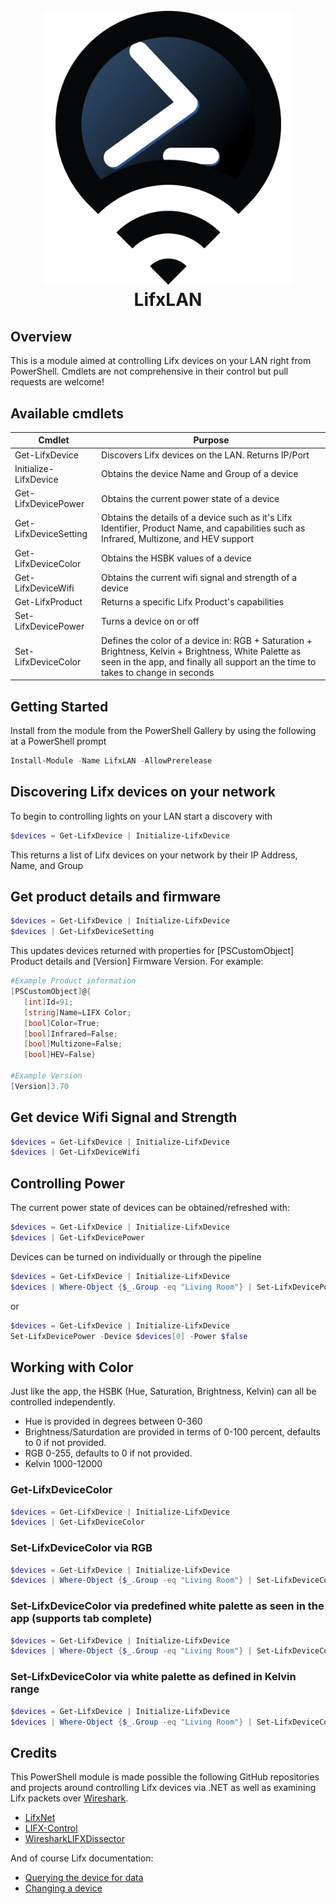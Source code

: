 <h1 align="center">
  <br>
  <img width="400" src="lifxlan.png">
  <br>
    LifxLAN
  <br>
</h1>

## Overview

This is a module aimed at controlling Lifx devices on your LAN right from PowerShell. Cmdlets are not comprehensive in their control but pull requests are welcome!

## Available cmdlets

| Cmdlet                |    Purpose    |
| --------------------- | ----------- |
| Get-LifxDevice        | Discovers Lifx devices on the LAN. Returns IP/Port  |
| Initialize-LifxDevice | Obtains the device Name and Group of a device    |
| Get-LifxDevicePower   | Obtains the current power state of a device |
| Get-LifxDeviceSetting | Obtains the details of a device such as it's Lifx Identifier, Product Name, and capabilities such as Infrared, Multizone, and HEV support |
| Get-LifxDeviceColor   | Obtains the HSBK values of a device  |
| Get-LifxDeviceWifi    | Obtains the current wifi signal and strength of a device |
| Get-LifxProduct       | Returns a specific Lifx Product's capabilities |
| Set-LifxDevicePower   | Turns a device on or off |
| Set-LifxDeviceColor   | Defines the color of a device in: RGB + Saturation + Brightness, Kelvin + Brightness, White Palette as seen in the app, and finally all support an the time to takes to change in seconds |

## Getting Started

Install from the module from the PowerShell Gallery by using the following at a PowerShell prompt

```powershell
Install-Module -Name LifxLAN -AllowPrerelease
```

## Discovering Lifx devices on your network

To begin to controlling lights on your LAN start a discovery with

```powershell
$devices = Get-LifxDevice | Initialize-LifxDevice
```

This returns a list of Lifx devices on your network by their IP Address, Name, and Group

## Get product details and firmware

```powershell
$devices = Get-LifxDevice | Initialize-LifxDevice
$devices | Get-LifxDeviceSetting
```

This updates devices returned with properties for [PSCustomObject] Product details and [Version] Firmware Version. For example:

```powershell
#Example Product information
[PSCustomObject]@{
   [int]Id=91;
   [string]Name=LIFX Color;
   [bool]Color=True;
   [bool]Infrared=False;
   [bool]Multizone=False;
   [bool]HEV=False}

#Example Version
[Version]3.70
```

## Get device Wifi Signal and Strength

```powershell
$devices = Get-LifxDevice | Initialize-LifxDevice
$devices | Get-LifxDeviceWifi
```

## Controlling Power

The current power state of devices can be obtained/refreshed with:

```powershell
$devices = Get-LifxDevice | Initialize-LifxDevice
$devices | Get-LifxDevicePower
```

Devices can be turned on individually or through the pipeline

```powershell
$devices = Get-LifxDevice | Initialize-LifxDevice
$devices | Where-Object {$_.Group -eq "Living Room"} | Set-LifxDevicePower -Power $true
```

or

```powershell
$devices = Get-LifxDevice | Initialize-LifxDevice
Set-LifxDevicePower -Device $devices[0] -Power $false
```

## Working with Color

Just like the app, the HSBK (Hue, Saturation, Brightness, Kelvin) can all be controlled independently.

- Hue is provided in degrees between 0-360
- Brightness/Saturdation are provided in terms of 0-100 percent, defaults to 0 if not provided.
- RGB 0-255, defaults to 0 if not provided.
- Kelvin 1000-12000

### Get-LifxDeviceColor
```powershell
$devices = Get-LifxDevice | Initialize-LifxDevice
$devices | Get-LifxDeviceColor
```

### Set-LifxDeviceColor via RGB

```powershell
$devices = Get-LifxDevice | Initialize-LifxDevice
$devices | Where-Object {$_.Group -eq "Living Room"} | Set-LifxDeviceColor -Red 200 -Blue 13 -Brightness 75 -Saturation 100
```

### Set-LifxDeviceColor via predefined white palette as seen in the app (supports tab complete)

```powershell
$devices = Get-LifxDevice | Initialize-LifxDevice
$devices | Where-Object {$_.Group -eq "Living Room"} | Set-LifxDeviceColor -Brightness 100 -White 'Sunset' -SecondsToTransition 1.5
```

### Set-LifxDeviceColor via white palette as defined in Kelvin range

```powershell
$devices = Get-LifxDevice | Initialize-LifxDevice
$devices | Where-Object {$_.Group -eq "Living Room"} | Set-LifxDeviceColor -Kelvin 7500 -Brightness 100
```

## Credits

This PowerShell module is made possible the following GitHub repositories and projects around controlling Lifx devices via .NET as well as examining Lifx packets over [Wireshark](https://www.wireshark.org/).

- [LifxNet](https://github.com/dotMorten/LifxNet)
- [LIFX-Control](https://github.com/PhilWheat/LIFX-Control)
- [WiresharkLIFXDissector](https://github.com/mab5vot9us9a/WiresharkLIFXDissector)

And of course Lifx documentation:

- [Querying the device for data](https://lan.developer.lifx.com/docs/querying-the-device-for-data)
- [Changing a device](https://lan.developer.lifx.com/docs/changing-a-device)
